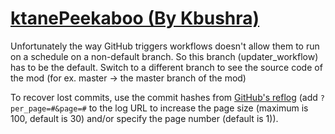 # [ktanePeekaboo (By Kbushra)](https://github.com/Kbushra/ktanePeekaboo)

Unfortunately the way GitHub triggers workflows doesn't allow them to run on a schedule on a non-default branch. So this branch (updater_workflow) has to be the default. Switch to a different branch to see the source code of the mod (for ex. master -> the master branch of the mod)

To recover lost commits, use the commit hashes from [GitHub's reflog](https://api.github.com/repos/KtaneModules/ktanePeekaboo-Kbushra/events) (add `?per_page=#&page=#` to the log URL to increase the page size (maximum is 100, default is 30) and/or specify the page number (default is 1)).
